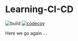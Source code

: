 # Learning-CI-CD
![build](https://github.com/BijanProgrammer/Learning-CI-CD/workflows/build/badge.svg)
[![codecov](https://codecov.io/gh/BijanProgrammer/Learning-CI-CD/branch/master/graph/badge.svg)](https://codecov.io/gh/BijanProgrammer/Learning-CI-CD)


Here we go again ...

